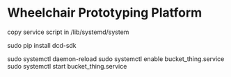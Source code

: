 # Wheelchair Prototyping Platform



copy service script in /lib/systemd/system

sudo pip install dcd-sdk

sudo systemctl daemon-reload
sudo systemctl enable bucket_thing.service
sudo systemctl start bucket_thing.service